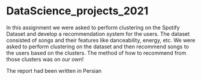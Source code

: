 # DataScience_projects_2021

In this assignment we were asked to perform clustering on the Spotify Dataset and develop a recommendation system for the users.
The dataset consisted of songs and their features like danceability, energy, etc. 
We were asked to perform clustering on the dataset and then recommend songs to the users based on the clusters.
The method of how to recommend from those clusters was on our own!

The report had been written in Persian
